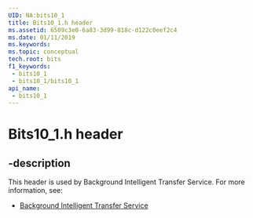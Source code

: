 ```yaml
---
UID: NA:bits10_1
title: Bits10_1.h header
ms.assetid: 6509c3e0-6a83-3d99-818c-d122c0eef2c4
ms.date: 01/11/2019
ms.keywords: 
ms.topic: conceptual
tech.root: bits
f1_keywords:
 - bits10_1
 - bits10_1/bits10_1
api_name:
 - bits10_1
---
```


# Bits10_1.h header


## -description

This header is used by Background Intelligent Transfer Service. For more information, see:

- [Background Intelligent Transfer Service](../_bits/index.md)


